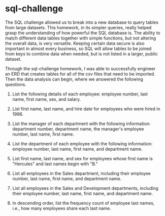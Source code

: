 # sql-challenge

The SQL challenge allowed us to break into a new database to query tables from large datasets. This homework, in its simpler queries, really helped grasp the understanding of how powerful the SQL database is. The ability to match different data tables together with simple functions, but not altering the overall data, is very versatile. Keeping certain data secure is also important in almost every business, so SQL will allow tables to be joined from keys to combine data when needed, but is not listed in a larger, public dataset.

Through the sql-challenge homework, I was able to successfully engineer an ERD that creates tables for all of the csv files that need to be imported. Then the data analysis can begin, where we answered the following questions.

1. List the following details of each employee: employee number, last name, first name, sex, and salary.

2. List first name, last name, and hire date for employees who were hired in 1986.

3. List the manager of each department with the following information: department number, department name, the manager's employee number, last name, first name.

4. List the department of each employee with the following information: employee number, last name, first name, and department name.

5. List first name, last name, and sex for employees whose first name is "Hercules" and last names begin with "B."

6. List all employees in the Sales department, including their employee number, last name, first name, and department name.

7. List all employees in the Sales and Development departments, including their employee number, last name, first name, and department name.

8. In descending order, list the frequency count of employee last names, i.e., how many employees share each last name.